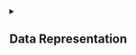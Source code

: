 <details>
<summary> <h2>Data Representation</h2></summary>
    
- <a href="https://github.com/Mubeen-Ahmad/AI/blob/main/1_numeric.ipynb">Numeric Data Representation</a><br>

- <a href="https://github.com/Mubeen-Ahmad/AI/blob/main/2_categorical_text.ipynb"> Categorical Data Representation</a><br>
    
- <a href="https://github.com/Mubeen-Ahmad/AI/blob/main/3_image_audio.ipynb"> Image and Audio Data Representation</a><br>

- <a href="https://github.com/Mubeen-Ahmad/AI/blob/main/4_Graphs.ipynb"> Graph Data Representation</a><br>
    
- <a href="https://github.com/Mubeen-Ahmad/AI/blob/main/5_datetime_geospatial.ipynb"> Date-Time and Geospatial Data Representation</a><br>
    
</details>